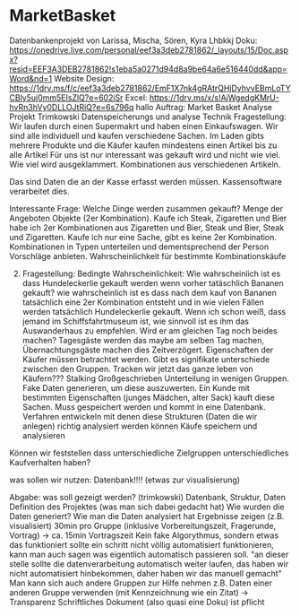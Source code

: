 # MarketBasket
Datenbankenprojekt von Larissa, Mischa, Sören, Kyra
Lhbkkj
Doku: https://onedrive.live.com/personal/eef3a3deb2781862/_layouts/15/Doc.aspx?resid=EEF3A3DEB2781862!s1eba5a0271d94d8a9be64a6e516440dd&app=Word&nd=1 
Website Design: https://1drv.ms/f/c/eef3a3deb2781862/EmF1X7nk4gRAtrQHjDyhvvEBmLoTYCBly5uj0mm5EIsZlQ?e=602iSr
Excel: https://1drv.ms/x/s!AjWgedgKMrU-hvRn3hVy0DLLOJtRiQ?e=6s796q
hallo
Auftrag: 
Market Basket Analyse Projekt Trimkowski
Datenspeicherungs und analyse Technik
Fragestellung: Wir laufen durch einen Supermakrt und haben einen Einkaufswagen. 
Wir sind alle individuell und kaufen verschiedene Sachen.
Im Laden gibts mehrere Produkte und die Käufer kaufen mindestens einen Artikel bis zu alle Artikel
Für uns ist nur interessant was gekauft wird und nicht wie viel. Wie viel wird ausgeklammert.
Kombinationen aus verschiedenen Artikeln.

Das sind Daten die an der Kasse erfasst werden müssen. Kassensoftware verarbeitet dies.

Interessante Frage: Welche Dinge werden zusammen gekauft? Menge der Angeboten Objekte (2er Kombination). Kaufe ich Steak, Zigaretten und Bier habe ich 2er Kombinationen aus Zigaretten und Bier, Steak und Bier, Steak und Zigaretten. Kaufe ich nur eine Sache, gibt es keine 2er Kombination.
Kombinationen in Typen unterteilen und dementsprechend der Person Vorschläge anbieten.
Wahrscheinlichkeit für bestimmte Kombinationskäufe

2. Fragestellung: Bedingte Wahrscheinlichkeit: Wie wahrscheinlich ist es dass Hundeleckerlie gekauft werden wenn vorher tatäschlich Bananen gekauft? wie wahrscheinlich ist es dass nach dem kauf von Bananen tatsächlich eine 2er Kombination entsteht und in wie vielen Fällen werden tatsächlich Hundeleckerlie gekauft.
Wenn ich schon weiß, dass jemand im Schiffsfahrtmuseum ist, wie sinnvoll ist es ihm das Auswanderhaus zu empfehlen. Wird er am gleichen Tag noch beides machen? Tagesgäste werden das maybe am selben Tag machen, Übernachtungsgäste machen dies Zeitverzögert. Eigenschaften der Käufer müssen betrachtet werden.
Gibt es signifikate unterschiede zwischen den Gruppen. Tracken wir jetzt das ganze leben von Käufern??? Stalking Großgeschrieben
Unterteilung in wenigen Gruppen. Fake Daten generieren, um diese auszuwerten. Ein Kunde mit bestimmten Eigenschaften (junges Mädchen, alter Sack) kauft diese Sachen. Muss gespeichert werden und kommt in eine Datenbank.
Verfahren entwickeln mit denen diese Strukturen (Daten die wir anlegen) richtig analysiert werden können
Käufe speichern und analysieren

Können wir feststellen dass unterschiedliche Zielgruppen unterschiedliches Kaufverhalten haben?

was sollen wir nutzen:
Datenbank!!!!
(etwas zur visualisierung)


Abgabe:
was soll gezeigt werden? (trimkowski)
Datenbank, Struktur, Daten
Definition des Projektes (was man sich dabei gedacht hat)
Wie wurden die Daten generiert?
Wie man die Daten analysiert hat
Ergebnisse zeigen (z.B. visualisiert)
30min pro Gruppe (inklusive Vorbereitungszeit, Fragerunde, Vortrag) -> ca. 15min Vortragszeit
Kein fake Algorythmus, sondern etwas das funktioniert
sollte ein schritt nicht völlig automatisiert funktionieren, kann man auch sagen was eigentlich automatisch passieren soll. "an dieser stelle sollte die datenverarbeitung automatisch weiter laufen, das haben wir nicht automatisiert hinbekommen, daher haben wir das manuell gemacht"
Man kann sich auch andere Gruppen zur Hilfe nehmen z.B. Daten einer anderen Gruppe verwenden (mit Kennzeichnung wie ein Zitat) -> Transparenz
Schriftliches Dokument (also quasi eine Doku) ist pflicht
